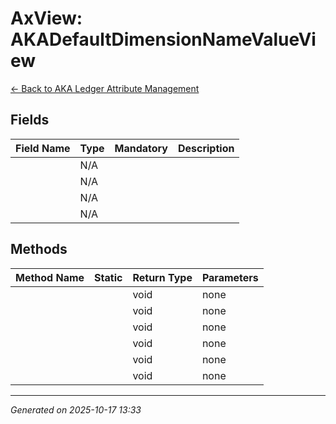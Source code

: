 # AxView: AKADefaultDimensionNameValueView

[← Back to AKA Ledger Attribute Management](../README.md)

## Fields

| Field Name | Type | Mandatory | Description |
|------------|------|-----------|-------------|
|  | N/A |  |  |
|  | N/A |  |  |
|  | N/A |  |  |
|  | N/A |  |  |

## Methods

| Method Name | Static | Return Type | Parameters |
|-------------|--------|-------------|------------|
|  |  | void | none |
|  |  | void | none |
|  |  | void | none |
|  |  | void | none |
|  |  | void | none |
|  |  | void | none |

---

*Generated on 2025-10-17 13:33*
